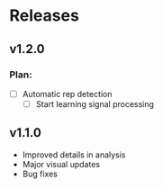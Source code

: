 # Releases

## v1.2.0

### Plan: 
- [ ] Automatic rep detection
    - [ ] Start learning signal processing

## v1.1.0

- Improved details in analysis 
- Major visual updates 
- Bug fixes 
